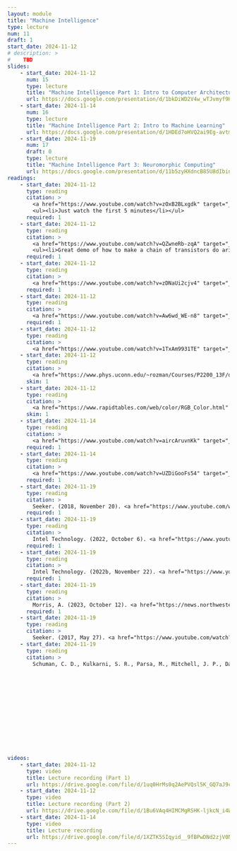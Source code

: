 ```yaml
---
layout: module
title: "Machine Intelligence"
type: lecture
num: 11
draft: 1
start_date: 2024-11-12
# description: >
#    TBD
slides: 
    - start_date: 2024-11-12
      num: 15
      type: lecture
      title: "Machine Intelligence Part 1: Intro to Computer Architecture"
      url: https://docs.google.com/presentation/d/1bkDiWD2V4w_wTJvmyf9HI8WaZ9Damdb5aVzz-zTrfJI/edit?usp=sharing
    - start_date: 2024-11-14
      num: 16
      type: lecture
      title: "Machine Intelligence Part 2: Intro to Machine Learning"
      url: https://docs.google.com/presentation/d/1HDEd7oHVQ2ai9Eg-avtmZLcsWqrNrGbxTFRPpoqyoYQ/edit?usp=sharing
    - start_date: 2024-11-19
      num: 17
      draft: 0
      type: lecture
      title: "Machine Intelligence Part 3: Neuromorphic Computing"
      url: https://docs.google.com/presentation/d/11b5zyHXdncB85U8dIbind7abPkn3UwxeqgL03sQdVQA/edit?usp=sharing
readings: 
    - start_date: 2024-11-12
      type: reading
      citation: >
        <a href="https://www.youtube.com/watch?v=zOxB2BLxgdk" target="_blank">How a Computer Works | Visual Learners</a> (11:39)
        <ul><li>Just watch the first 5 minutes</li></ul>
      required: 1  
    - start_date: 2024-11-12
      type: reading
      citation: >
        <a href="https://www.youtube.com/watch?v=QZwneRb-zqA" target="_blank">Exploring How Computers Work</a> (18:11).
        <ul><li>Great demo of how to make a chain of transistors do arithmetic</li></ul>
      required: 1
    - start_date: 2024-11-12
      type: reading
      citation: >
        <a href="https://www.youtube.com/watch?v=zDNaUi2cjv4" target="_blank">Binary Explained in 01100100 Seconds</a> (2:26)
      required: 1 
    - start_date: 2024-11-12
      type: reading
      citation: >
        <a href="https://www.youtube.com/watch?v=Aw6wd_WE-n8" target="_blank">How to convert binary to decimal</a> (1:21)
      required: 1
    - start_date: 2024-11-12
      type: reading
      citation: >
        <a href="https://www.youtube.com/watch?v=1TxAm9931TE" target="_blank">How to convert decimal to binary</a> (2:05)
    - start_date: 2024-11-12
      type: reading
      citation: >
        <a href="https://www.phys.uconn.edu/~rozman/Courses/P2200_13F/downloads/ascii.pdf" target="_blank">ASCII: Letters in Binary</a>
      skim: 1
    - start_date: 2024-11-12
      type: reading
      citation: >
        <a href="https://www.rapidtables.com/web/color/RGB_Color.html" target="_blank">How to represent colors in binary</a>
      skim: 1
    - start_date: 2024-11-14
      type: reading
      citation: >
        <a href="https://www.youtube.com/watch?v=aircAruvnKk" target="_blank">Ch 1. But what is a neural network?</a>. Deep learning, 3Blue1Brown (18:39)
      required: 1
    - start_date: 2024-11-14
      type: reading
      citation: >
        <a href="https://www.youtube.com/watch?v=UZDiGooFs54" target="_blank">The moment we stopped understanding AI [AlexNet]</a>. Welch Labs (17:37)
      required: 1
    - start_date: 2024-11-19
      type: reading
      citation: > 
        Seeker. (2018, November 20). <a href="https://www.youtube.com/watch?v=TetLY4gPDpo" target="_blank">Neuromorphic computing is a big deal for A.I., but what is it?</a>
      required: 1
    - start_date: 2024-11-19
      type: reading
      citation: > 
        Intel Technology. (2022, October 6). <a href="https://www.youtube.com/watch?v=6Dcs6fQglRA" target="_blank">Architecture all access: Neuromorphic computing part 1</a>. YouTube.  
      required: 1
    - start_date: 2024-11-19
      type: reading
      citation: > 
        Intel Technology. (2022b, November 22). <a href="https://www.youtube.com/watch?v=XWds3FIVm0U&t=162s" target="_blank">Architecture all access: Neuromorphic computing part 2</a>. YouTube. 
      required: 1
    - start_date: 2024-11-19
      type: reading
      citation: > 
        Morris, A. (2023, October 12). <a href="https://news.northwestern.edu/stories/2023/10/ai-just-got-100-fold-more-energy-efficient/" target="_blank"> AI just got 100-fold more energy efficient</a>. Northwestern Now. 
      required: 1
    - start_date: 2024-11-19
      type: reading
      citation: > 
        Seeker. (2017, May 27). <a href="https://www.youtube.com/watch?v=Vv_2C95cO6s" target="_blank">Moore's Law Is Ending... So, What's Next?</a>
    - start_date: 2024-11-19
      type: reading
      citation: > 
        Schuman, C. D., Kulkarni, S. R., Parsa, M., Mitchell, J. P., Date, P., & Kay, B. (2022, January 31). <a href="https://www.nature.com/articles/s43588-021-00184-y" target="_blank">Opportunities for neuromorphic computing algorithms and applications</a>. Nature News. 



        





      


      

videos:
    - start_date: 2024-11-12
      type: video
      title: Lecture recording (Part 1)
      url: https://drive.google.com/file/d/1uq0HrMs0q2AePVQsl5K_GQ7aJ9cSnnnw/view?usp=drive_link  
    - start_date: 2024-11-12
      type: video
      title: Lecture recording (Part 2)
      url: https://drive.google.com/file/d/1Bu6VAq4HIMCMgRSHK-ljkcN_i4WdHybC/view?usp=drive_link
    - start_date: 2024-11-14
      type: video
      title: Lecture recording
      url: https://drive.google.com/file/d/1XZTK5SIqyid__9fBPwDNd2zjV0Nx4l7F/view?usp=drive_link
---
```


